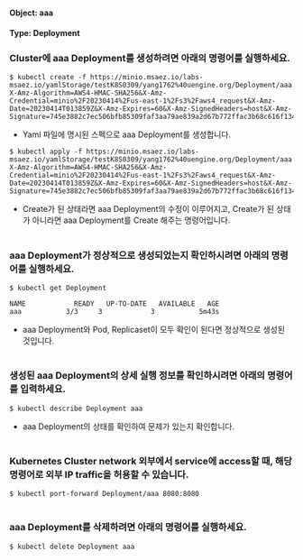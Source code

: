 
#### Object: aaa
#### Type: Deployment

### Cluster에 aaa Deployment를 생성하려면 아래의 명령어를 실행하세요.

```
$ kubectl create -f https://minio.msaez.io/labs-msaez.io/yamlStorage/testK8S0309/yang1762%40uengine.org/Deployment/aaa.yaml?X-Amz-Algorithm=AWS4-HMAC-SHA256&X-Amz-Credential=minio%2F20230414%2Fus-east-1%2Fs3%2Faws4_request&X-Amz-Date=20230414T013859Z&X-Amz-Expires=60&X-Amz-SignedHeaders=host&X-Amz-Signature=745e3882c7ec506bfb85309faf3aa79ae839a2d67b772ffac3b68c616f1341f2
```
- Yaml 파일에 명시된 스펙으로 aaa Deployment를 생성합니다.

```
$ kubectl apply -f https://minio.msaez.io/labs-msaez.io/yamlStorage/testK8S0309/yang1762%40uengine.org/Deployment/aaa.yaml?X-Amz-Algorithm=AWS4-HMAC-SHA256&X-Amz-Credential=minio%2F20230414%2Fus-east-1%2Fs3%2Faws4_request&X-Amz-Date=20230414T013859Z&X-Amz-Expires=60&X-Amz-SignedHeaders=host&X-Amz-Signature=745e3882c7ec506bfb85309faf3aa79ae839a2d67b772ffac3b68c616f1341f2
```
- Create가 된 상태라면 aaa Deployment의 수정이 이루어지고, Create가 된 상태가 아니라면 aaa Deployment를 Create 해주는 명령어입니다.  
#

### aaa Deployment가 정상적으로 생성되었는지 확인하시려면 아래의 명령어를 실행하세요.

```
$ kubectl get Deployment

NAME            READY   UP-TO-DATE   AVAILABLE   AGE
aaa           3/3     3            3           5m43s

```
- aaa Deployment와 Pod, Replicaset이 모두 확인이 된다면 정상적으로 생성된 것입니다.
#

### 생성된 aaa Deployment의 상세 실행 정보를 확인하시려면 아래의 명령어를 입력하세요.

```
$ kubectl describe Deployment aaa
```
- aaa Deployment의 상태를 확인하여 문제가 있는지 확인합니다. 
#

### Kubernetes Cluster network 외부에서 service에 access할 때, 해당 명령어로 외부 IP traffic을 허용할 수 있습니다.

```
$ kubectl port-forward Deployment/aaa 8080:8080
```
#

### aaa Deployment를 삭제하려면 아래의 명령어를 실행하세요.

```
$ kubectl delete Deployment aaa
```
#

